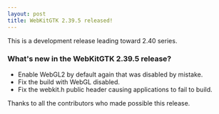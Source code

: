 ```yaml
---
layout: post
title: WebKitGTK 2.39.5 released!
---
```


This is a development release leading toward 2.40 series.

### What's new in the WebKitGTK 2.39.5 release?

 - Enable WebGL2 by default again that was disabled by mistake.
 - Fix the build with WebGL disabled.
 - Fix the webkit.h public header causing applications to fail to build.

Thanks to all the contributors who made possible this release.

